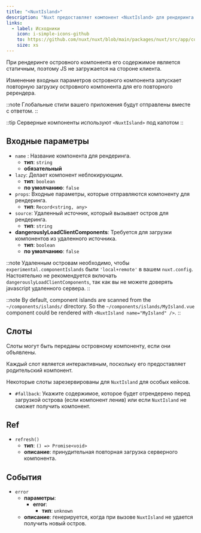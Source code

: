 ```yaml
---
title: "<NuxtIsland>"
description: "Nuxt предоставляет компонент <NuxtIsland> для рендеринга неинтерактивного компонента без использования клиентского JS."
links:
  - label: Исходники
    icon: i-simple-icons-github
    to: https://github.com/nuxt/nuxt/blob/main/packages/nuxt/src/app/components/nuxt-island.ts
    size: xs
---
```


При рендеринге островного компонента его содержимое является статичным, поэтому JS не загружается на стороне клиента.

Изменение входных параметров островного компонента запускает повторную загрузку островного компонента для его повторного ререндера.

::note
Глобальные стили вашего приложения будут отправлены вместе с ответом.
::

::tip
Серверные компоненты используют `<NuxtIsland>` под капотом
::

## Входные параметры

- `name` : Название компонента для рендеринга.
  - **тип**: `string`
  - **обязательный**
- `lazy`: Делает компонент неблокирующим.
  - **тип**: `boolean`
  - **по умолчанию**: `false`
- `props`: Входные параметры, которые отправляются компоненту для рендеринга.
  - **тип**: `Record<string, any>`
- `source`: Удаленный источник, который вызывает остров для рендеринга.
  - **тип**: `string`
- **dangerouslyLoadClientComponents**: Требуется для загрузки компонентов из удаленного источника.
  - **тип**: `boolean`
  - **по умолчанию**: `false`

::note
Удаленным островам необходимо, чтобы `experimental.componentIslands` были `'local+remote'` в вашем `nuxt.config`.
Настоятельно не рекомендуется включать `dangerouslyLoadClientComponents`, так как вы не можете доверять javascript удаленного сервера.
::

::note
By default, component islands are scanned from the `~/components/islands/` directory. So the `~/components/islands/MyIsland.vue` component could be rendered with `<NuxtIsland name="MyIsland" />`.
::

## Слоты

Слоты могут быть переданы островному компоненту, если они объявлены.

Каждый слот является интерактивным, поскольку его предоставляет родительский компонент.

Некоторые слоты зарезервированы для `NuxtIsland` для особых кейсов.

- `#fallback`: Укажите содержимое, которое будет отрендерено перед загрузкой острова (если компонент ленив) или если `NuxtIsland` не сможет получить компонент.

## Ref

- `refresh()`
  - **тип**: `() => Promise<void>`
  - **описание**: принудительная повторная загрузка серверного компонента.

## События

- `error`
  - **параметры**:
    - **error**:
      - **тип**: `unknown`
  - **описание**: генерируется, когда при вызове `NuxtIsland` не удается получить новый остров.
